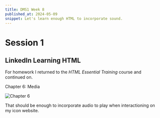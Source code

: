 ```yaml
---
title: DMS1 Week 8
published_at: 2024-05-09
snippet: Let's learn enough HTML to incorporate sound.
---
```


# Session 1

## LinkedIn Learning HTML

For homework I returned to the *HTML Essential Training* course and continued on.

Chapter 6: Media

![Chapter 6](/w06s01/LiL_HTML/Chapter6.png)

That should be enough to incorporate audio to play when interactioning on my icon website.